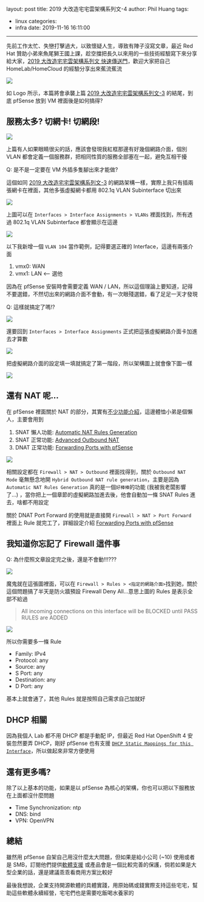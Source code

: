 layout: post
title: 2019 大改造宅宅雲架構系列文-4
author: Phil Huang
tags:
  - linux
categories:
  - infra
date: 2019-11-16 16:11:00
---
先前工作太忙、失戀打擊過大，以致懷疑人生，導致有陣子沒寫文章，最近 Red Hat 贊助小弟來魚尾獅王國上課，趁空擋把長久以來用的一些技術經驗寫下來分享給大家，[2019 大改造宅宅雲架構系列文 快速傳送門][1]，歡迎大家把自己 HomeLab/HomeCloud 的經驗分享出來蕉流蕉流

![](/images/pfsense-logo.png)

如 Logo 所示，本篇將會承襲上篇 [2019 大改造宅宅雲架構系列文-3][2] 的結尾，到底 pfSense 放到 VM 裡面後是如何搞得? 

<!--more-->

## 服務太多? 切網卡! 切網段!

![](/images/pfsense-8.png) 

上篇有人如果眼睛很尖的話，應該會發現我紅框那邊有好幾個網路介面，個別 VLAN 都會定義一個服務群，把相同性質的服務全部塞在一起，避免互相干擾

Q: 是不是一定要在 VM 外插多隻腳出來才能做?

這個如同 [2019 大改造宅宅雲架構系列文-3][2] 的網路架構一樣，實際上我只有插兩張網卡在裡面，其他多張虛擬網卡都用 802.1q VLAN Subinterface 切出來

![](/images/pfsense-9.png)

上圖可以在 `Interfaces > Interface Assignments > VLANs` 裡面找到，所有透過 802.1q VLAN Subinterface 都會顯示在這邊

![](/images/pfsense-10.png)

以下我新增一個 `VLAN 104` 當作範例，記得要選正確的 Interface，這邊有兩張介面

1. vmx0: WAN
2. vmx1: LAN <-- 選他

因為在 pfSense 安裝時會需要定義 WAN / LAN，所以這個理論上要知道，記得不要選錯，不然切出來的網路介面不會動，有一次眼殘選錯，看了足足一天才發現

Q: 這樣就搞定了嗎!?

![](/images/pfsense-11.png)

還要回到 `Interfaces > Interface Assignments` 正式把這張虛擬網路介面卡加進去才算數

![](/images/pfsense-12.png)

把虛擬網路介面的設定填一填就搞定了第一階段，所以架構圖上就會像下圖一樣

![](/images/pfsense-2.png)

## 還有 NAT 呢...

在 pfSense 裡面關於 NAT 的部分，其實有[不少功能介紹][4]，這邊體恤小弟是個懶人，主要會用到

1. SNAT 懶人功能: [Automatic NAT Rules Generation][6]
2. SNAT 正常功能: [Advanced Outbound NAT][7]
3. DNAT 正常功能: [Forwarding Ports with pfSense][5]

![](/images/pfsense-14.png)

相關設定都在 `Firewall > NAT > Outbound` 裡面找得到，關於 `Outbound NAT Mode` 毫無懸念地開 `Hybrid Outbound NAT rule generation`，主要是因為 `Automatic NAT Rules Generation` 真的是一個`好棒棒`的功能 (我被我老闆影響了...) ，當你把上一個章節的虛擬網路加進去後，他會自動加一條 SNAT Rules 進去，啥都不用設定

關於 DNAT  Port Forward 的使用就是直接開 `Firewall > NAT > Port Forward` 裡面上 Rule 就完工了，詳細設定介紹 [Forwarding Ports with pfSense][5]

## 我知道你忘記了 Firewall 這件事

Q: 為什麼照文章設定完之後，還是不會動!!!???

![](/images/pfsense-15.png)

魔鬼就在這張圖裡面，可以在 `Firewall > Rules > <指定的網路介面>`找到她，關於這個問題搞了半天是防火牆預設 Firewall Deny All...意思上圖的 Rules 是表示全部不給過

> All incoming connections on this interface will be BLOCKED until PASS RULES are ADDED

![](/images/pfsense-16.png)

所以你需要多一條 Rule

- Family: IPv4
- Protocol: any
- Source: any
- S Port: any
- Destination: any
- D Port: any

基本上就會通了，其他 Rules 就是按照自己需求自己加就好

## DHCP 相關

因為我個人 Lab 都不用 DHCP 都是手動配 IP，但最近 Red Hat OpenShift 4 安裝忽然要弄 DHCP，剛好 pfSense 也有支援 [`DHCP Static Mappings for this Interface`][8]，所以做起來非常方便使用

## 還有更多嗎?

除了以上基本的功能，如果是以 pfSense 為核心的架構，你也可以把以下服務放在上面都沒什麼問題

- Time Synchronization: ntp
- DNS: bind
- VPN: OpenVPN

## 總結

雖然用 pfSense 自架自己用沒什麼太大問題，但如果是給小公司 (~10) 使用或者是 SMB，訂閱他們提供[軟體支援][9] 或產品會是一個比較完善的保護，倘若如果是大型企業的話，還是建議乖乖看商用方案比較好

最後我想說，企業支持開源軟體的具體實踐，用原始碼或錢實際支持這些宅宅，幫助這些軟體永續經營，宅宅們也是需要吃飯喝水養家的

[1]: https://blog.pichuang.com.tw/categories/infra/
[2]: https://blog.pichuang.com.tw/20191116-homelcloud-high-level-design-3/
[3]: https://www.facebook.com/groups/pve.tw/
[4]: https://docs.netgate.com/pfsense/en/latest/nat/index.html
[5]: https://docs.netgate.com/pfsense/en/latest/nat/forwarding-ports-with-pfsense.html
[6]: https://docs.netgate.com/pfsense/en/latest/nat/automatic-nat-rules-generation.html
[7]: https://docs.netgate.com/pfsense/en/latest/nat/advanced-outbound-nat.html
[8]: https://docs.netgate.com/pfsense/en/latest/dhcp/dhcp-server.html
[9]: https://store.netgate.com/Global-Support-C320.aspx